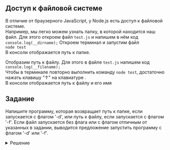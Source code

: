 ## Доступ к файловой системе
В отличие от браузерного JavaScript, у Node.js есть доступ к файловой системе.  
Например, мы легко можем узнать папку, в которой находится наш файл. Для этого откроем файл `test.js` и напишем в нём код  
```console.log(__dirname);```
Откроем терминал и запустим файл  
```node test```  
В консоли отображается путь к папке. 


Отобразим путь к файлу. Для этого в файле `test.js` напишем код  
```console.log(__filename);```  
Чтобы в терминале повторно выполнить команду `node test`, достаточно нажать клавишу "↑" на клавиатуре .  
В консоли отображается путь к файлу и его имя

## Задание
Напишите программу, которая возвращает путь к папке, если запускается с флагом '-d', или путь к файлу, если запускается с флагом '-f'. Если файл запускается без флага или с флагом отличным от указанных в задании, выводится предложение запустить программу с флагом '-d' или '-f'.

<details>
  <summary>Решение</summary>
  
  ```js
  const stdout = process.stdout;
  const flag = process.argv[2];

  if(flag === '-d') {
    stdout.write(`${__dirname}`);
  } else if(flag === '-f') {
    stdout.write(`${__filename}`);
  } else {
    stdout.write(`Пожалуйста, запустите программу с флагом '-d' или '-f'`);
  }
  process.exit();
  ```
</details>
